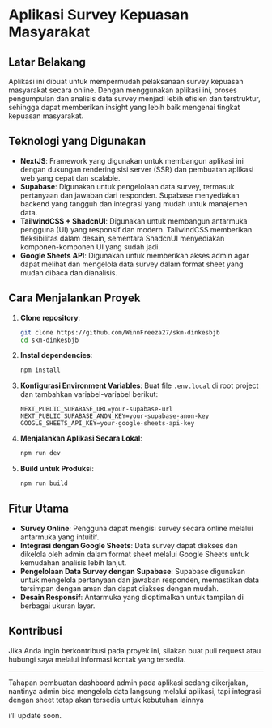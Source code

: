 # Aplikasi Survey Kepuasan Masyarakat

## Latar Belakang

Aplikasi ini dibuat untuk mempermudah pelaksanaan survey kepuasan masyarakat secara online. Dengan menggunakan aplikasi ini, proses pengumpulan dan analisis data survey menjadi lebih efisien dan terstruktur, sehingga dapat memberikan insight yang lebih baik mengenai tingkat kepuasan masyarakat.

## Teknologi yang Digunakan

- **NextJS**: Framework yang digunakan untuk membangun aplikasi ini dengan dukungan rendering sisi server (SSR) dan pembuatan aplikasi web yang cepat dan scalable.
- **Supabase**: Digunakan untuk pengelolaan data survey, termasuk pertanyaan dan jawaban dari responden. Supabase menyediakan backend yang tangguh dan integrasi yang mudah untuk manajemen data.
- **TailwindCSS + ShadcnUI**: Digunakan untuk membangun antarmuka pengguna (UI) yang responsif dan modern. TailwindCSS memberikan fleksibilitas dalam desain, sementara ShadcnUI menyediakan komponen-komponen UI yang sudah jadi.
- **Google Sheets API**: Digunakan untuk memberikan akses admin agar dapat melihat dan mengelola data survey dalam format sheet yang mudah dibaca dan dianalisis.

## Cara Menjalankan Proyek

1. **Clone repository**:
    ```bash
    git clone https://github.com/WinnFreeza27/skm-dinkesbjb
    cd skm-dinkesbjb
    ```

2. **Instal dependencies**:
    ```bash
    npm install
    ```

3. **Konfigurasi Environment Variables**:
   Buat file `.env.local` di root project dan tambahkan variabel-variabel berikut:
    ```
    NEXT_PUBLIC_SUPABASE_URL=your-supabase-url
    NEXT_PUBLIC_SUPABASE_ANON_KEY=your-supabase-anon-key
    GOOGLE_SHEETS_API_KEY=your-google-sheets-api-key
    ```

4. **Menjalankan Aplikasi Secara Lokal**:
    ```bash
    npm run dev
    ```

5. **Build untuk Produksi**:
    ```bash
    npm run build
    ```

## Fitur Utama

- **Survey Online**: Pengguna dapat mengisi survey secara online melalui antarmuka yang intuitif.
- **Integrasi dengan Google Sheets**: Data survey dapat diakses dan dikelola oleh admin dalam format sheet melalui Google Sheets untuk kemudahan analisis lebih lanjut.
- **Pengelolaan Data Survey dengan Supabase**: Supabase digunakan untuk mengelola pertanyaan dan jawaban responden, memastikan data tersimpan dengan aman dan dapat diakses dengan mudah.
- **Desain Responsif**: Antarmuka yang dioptimalkan untuk tampilan di berbagai ukuran layar.

## Kontribusi

Jika Anda ingin berkontribusi pada proyek ini, silakan buat pull request atau hubungi saya melalui informasi kontak yang tersedia.

---

Tahapan pembuatan dashboard admin pada aplikasi sedang dikerjakan, nantinya admin bisa mengelola data langsung melalui aplikasi, tapi integrasi dengan sheet tetap akan tersedia untuk kebutuhan lainnya

i'll update soon.
